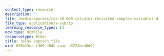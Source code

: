 ```yaml
---
content_type: resource
description: ''
file: /media/courses/res-18-008-calculus-revisited-complex-variables-differential-equations-and-linear-algebra-fall-2011/656b23eac309e84bcaaca3724bcd6d92_6UXba5MKsfc.srt
file_type: application/x-subrip
learning_resource_types: []
ocw_type: OCWFile
resourcetype: Other
title: 3play caption file
uid: 656b23ea-c309-e84b-caac-a3724bcd6d92
---
```

